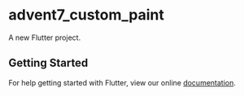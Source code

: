 # advent7_custom_paint

A new Flutter project.

## Getting Started

For help getting started with Flutter, view our online
[documentation](https://flutter.io/).
